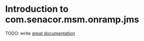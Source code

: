 # Introduction to com.senacor.msm.onramp.jms

TODO: write [great documentation](http://jacobian.org/writing/what-to-write/)
